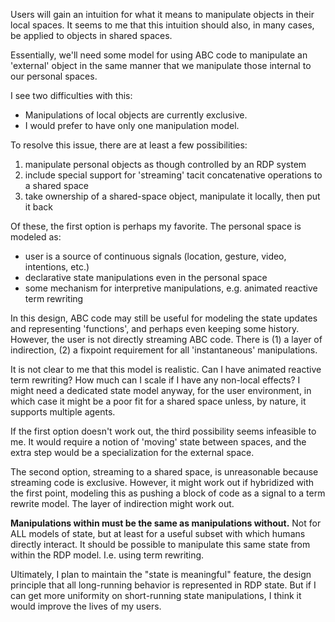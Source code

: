 Users will gain an intuition for what it means to manipulate objects in their local spaces. It seems to me that this intuition should also, in many cases, be applied to objects in shared spaces. 

Essentially, we'll need some model for using ABC code to manipulate an 'external' object in the same manner that we manipulate those internal to our personal spaces.

I see two difficulties with this:

* Manipulations of local objects are currently exclusive.
* I would prefer to have only one manipulation model.

To resolve this issue, there are at least a few possibilities:

1. manipulate personal objects as though controlled by an RDP system
2. include special support for 'streaming' tacit concatenative operations to a shared space
3. take ownership of a shared-space object, manipulate it locally, then put it back

Of these, the first option is perhaps my favorite. The personal space is modeled as:

* user is a source of continuous signals (location, gesture, video, intentions, etc.)
* declarative state manipulations even in the personal space
* some mechanism for interpretive manipulations, e.g. animated reactive term rewriting

In this design, ABC code may still be useful for modeling the state updates and representing 'functions', and perhaps even keeping some history. However, the user is not directly streaming ABC code. There is (1) a layer of indirection, (2) a fixpoint requirement for all 'instantaneous' manipulations.

It is not clear to me that this model is realistic. Can I have animated reactive term rewriting? How much can I scale if I have any non-local effects? I might need a dedicated state model anyway, for the user environment, in which case it might be a poor fit for a shared space unless, by nature, it supports multiple agents. 

If the first option doesn't work out, the third possibility seems infeasible to me. It would require a notion of 'moving' state between spaces, and the extra step would be a specialization for the external space.

The second option, streaming to a shared space, is unreasonable because streaming code is exclusive. However, it might work out if hybridized with the first point, modeling this as pushing a block of code as a signal to a term rewrite model. The layer of indirection might work out.

**Manipulations within must be the same as manipulations without.** Not for ALL models of state, but at least for a useful subset with which humans directly interact. It should be possible to manipulate this same state from within the RDP model. I.e. using term rewriting.

Ultimately, I plan to maintain the "state is meaningful" feature, the design principle that all long-running behavior is represented in RDP state. But if I can get more uniformity on short-running state manipulations, I think it would improve the lives of my users.
 
